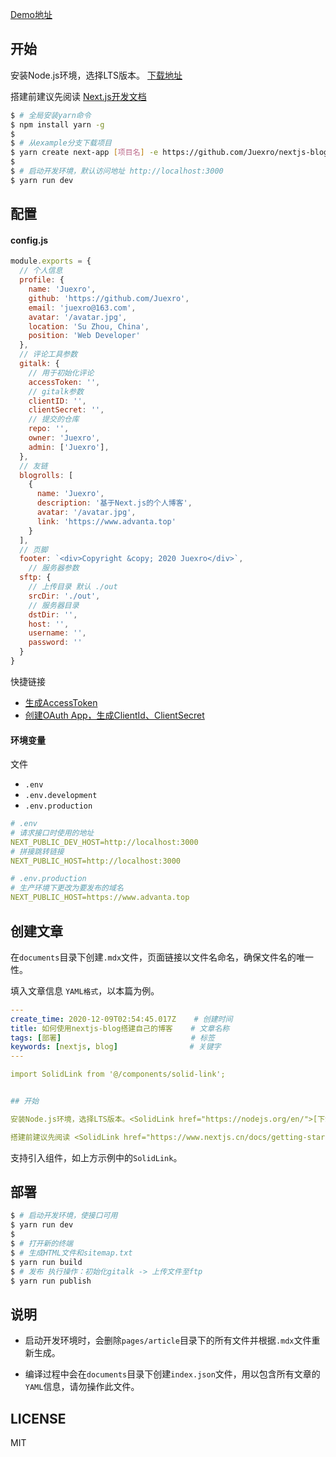 [Demo地址](https://www.advanta.top)

## 开始

安装Node.js环境，选择LTS版本。 [下载地址](https://nodejs.org/en/)

搭建前建议先阅读 [Next.js开发文档](https://www.nextjs.cn/docs/getting-started)

```bash
$ # 全局安装yarn命令
$ npm install yarn -g
$
$ # 从example分支下载项目
$ yarn create next-app [项目名] -e https://github.com/Juexro/nextjs-blog/tree/example
$
$ # 启动开发环境，默认访问地址 http://localhost:3000
$ yarn run dev
```

## 配置

#### config.js
```js
module.exports = {
  // 个人信息
  profile: {
    name: 'Juexro',
    github: 'https://github.com/Juexro',
    email: 'juexro@163.com',
    avatar: '/avatar.jpg',
    location: 'Su Zhou, China',
    position: 'Web Developer'
  },
  // 评论工具参数
  gitalk: {
    // 用于初始化评论
    accessToken: '',
    // gitalk参数
    clientID: '',
    clientSecret: '',
    // 提交的仓库
    repo: '',
    owner: 'Juexro',
    admin: ['Juexro'],
  },
  // 友链
  blogrolls: [
    {
      name: 'Juexro',
      description: '基于Next.js的个人博客',
      avatar: '/avatar.jpg',
      link: 'https://www.advanta.top'
    }
  ],
  // 页脚
  footer: `<div>Copyright &copy; 2020 Juexro</div>`,
    // 服务器参数
  sftp: {
    // 上传目录 默认 ./out
    srcDir: './out',
    // 服务器目录
    dstDir: '',
    host: '',
    username: '',
    password: ''
  }
}
```

快捷链接
  + [生成AccessToken](https://github.com/settings/tokens)
  + [创建OAuth App，生成ClientId、ClientSecret](https://github.com/settings/developers)

#### 环境变量

文件
 + `.env`
 + `.env.development`
 + `.env.production`

```yaml
# .env
# 请求接口时使用的地址
NEXT_PUBLIC_DEV_HOST=http://localhost:3000
# 拼接跳转链接
NEXT_PUBLIC_HOST=http://localhost:3000

# .env.production
# 生产环境下更改为要发布的域名
NEXT_PUBLIC_HOST=https://www.advanta.top
```


## 创建文章

在`documents`目录下创建`.mdx`文件，页面链接以文件名命名，确保文件名的唯一性。

填入文章信息 `YAML格式`，以本篇为例。
```yaml
---
create_time: 2020-12-09T02:54:45.017Z    # 创建时间
title: 如何使用nextjs-blog搭建自己的博客    # 文章名称
tags: [部署]                             # 标签
keywords: [nextjs, blog]                # 关键字
---

import SolidLink from '@/components/solid-link';


## 开始

安装Node.js环境，选择LTS版本。<SolidLink href="https://nodejs.org/en/">[下载地址]</SolidLink>

搭建前建议先阅读 <SolidLink href="https://www.nextjs.cn/docs/getting-started">Next.js开发文档</SolidLink>
```

支持引入组件，如上方示例中的`SolidLink`。

## 部署

```bash
$ # 启动开发环境，使接口可用
$ yarn run dev
$ 
$ # 打开新的终端
$ # 生成HTML文件和sitemap.txt
$ yarn run build
$ # 发布 执行操作：初始化gitalk -> 上传文件至ftp
$ yarn run publish
```

## 说明

+ 启动开发环境时，会删除`pages/article`目录下的所有文件并根据`.mdx`文件重新生成。

+ 编译过程中会在`documents`目录下创建`index.json`文件，用以包含所有文章的`YAML`信息，请勿操作此文件。

## LICENSE

MIT